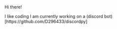 <p>Hi there!</p>
I like coding
I am currently working on a (discord bot)[https://github.com/D296433/discordpy]
